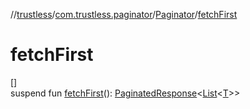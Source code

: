 //[trustless](../../../index.md)/[com.trustless.paginator](../index.md)/[Paginator](index.md)/[fetchFirst](fetch-first.md)

# fetchFirst

[]\
suspend fun [fetchFirst](fetch-first.md)(): [PaginatedResponse](../-paginated-response/index.md)&lt;[List](https://kotlinlang.org/api/latest/jvm/stdlib/kotlin.collections/-list/index.html)&lt;[T](index.md)&gt;&gt;
